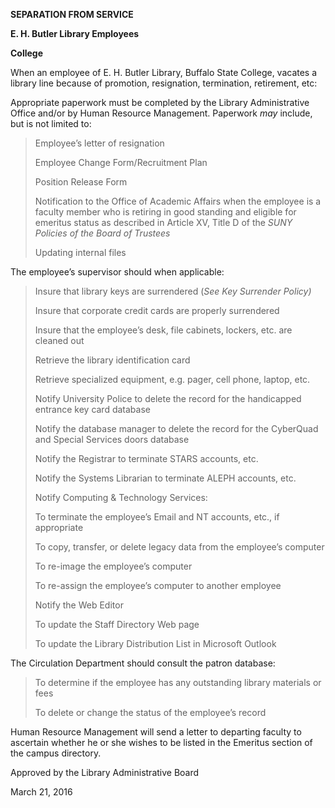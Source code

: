 **SEPARATION FROM SERVICE**

**E. H. Butler Library Employees**

**College**

When an employee of E. H. Butler Library, Buffalo State College, vacates a library line because of promotion, resignation, termination, retirement, etc:

Appropriate paperwork must be completed by the Library Administrative Office and/or by Human Resource Management. Paperwork *may* include, but is not limited to:

> Employee’s letter of resignation
>
> Employee Change Form/Recruitment Plan
>
> Position Release Form
>
> Notification to the Office of Academic Affairs when the employee is a faculty member who is retiring in good standing and eligible for emeritus status as described in Article XV, Title D of the *SUNY Policies of the Board of Trustees*
>
> Updating internal files

The employee’s supervisor should when applicable:

> Insure that library keys are surrendered (*See Key Surrender Policy)*
>
> Insure that corporate credit cards are properly surrendered
>
> Insure that the employee’s desk, file cabinets, lockers, etc. are cleaned out
>
> Retrieve the library identification card
>
> Retrieve specialized equipment, e.g. pager, cell phone, laptop, etc.
>
> Notify University Police to delete the record for the handicapped entrance key card database
>
> Notify the database manager to delete the record for the CyberQuad and Special Services doors database
>
> Notify the Registrar to terminate STARS accounts, etc.
>
> Notify the Systems Librarian to terminate ALEPH accounts, etc.
>
> Notify Computing & Technology Services:
>
> To terminate the employee’s Email and NT accounts, etc., if appropriate
>
> To copy, transfer, or delete legacy data from the employee’s computer
>
> To re-image the employee’s computer
>
> To re-assign the employee’s computer to another employee
>
> Notify the Web Editor
>
> To update the Staff Directory Web page
>
> To update the Library Distribution List in Microsoft Outlook

The Circulation Department should consult the patron database:

> To determine if the employee has any outstanding library materials or fees
>
> To delete or change the status of the employee’s record

Human Resource Management will send a letter to departing faculty to ascertain whether he or she wishes to be listed in the Emeritus section of the campus directory.

Approved by the Library Administrative Board

March 21, 2016
